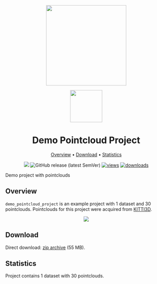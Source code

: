 <div align="center" markdown> 

<img src="https://i.imgur.com/UdBujFN.png" width="250" /> <br>

<img src="https://user-images.githubusercontent.com/48913536/183939737-ff189235-7ebd-47c2-995f-57213d554359.png" width="100"/> 

# Demo Pointcloud Project  

<p align="center">

  <a href="#overview">Overview</a> •
  <a href="#download">Download</a> •
  <a href="#statistics">Statistics</a>
</p>

[![](https://img.shields.io/badge/slack-chat-green.svg?logo=slack)](https://supervise.ly/slack)
![GitHub release (latest SemVer)](https://img.shields.io/github/v/release/supervisely-ecosystem/demo-poinctloud-project)
[![views](https://app.supervise.ly/img/badges/views/supervisely-ecosystem/demo-poinctloud-project.png)](https://supervise.ly) 
[![downloads](https://app.supervise.ly/img/badges/downloads/supervisely-ecosystem/demo-poinctloud-project.png)](https://supervise.ly)

</div>

Demo project with pointclouds

## Overview 

`demo_pointcloud_project` is an example project with 1 dataset and 30 pointclouds.
Pointclouds for this project were acquired from [KITTI3D](http://www.cvlibs.net/datasets/kitti/eval_object.php?obj_benchmark=3d).

<div align="center" markdown>
  <img src="https://user-images.githubusercontent.com/48913536/184111755-f3c49076-daa7-4851-9eb3-a04d87cd8e8a.png"/>
</div>


## Download

Direct download: [zip archive](https://github.com/supervisely-ecosystem/demo-pointcloud-project/releases/download/v0.0.1/demo_pointcloud_project.zip) (55 MB).

## Statistics

Project contains 1 dataset with 30 pointclouds.
